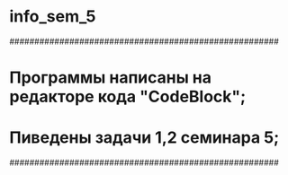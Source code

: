 # info_sem_5
######################################################
#  Программы написаны на редакторе кода "CodeBlock";
#  Пиведены задачи 1,2 семинара 5;
######################################################

